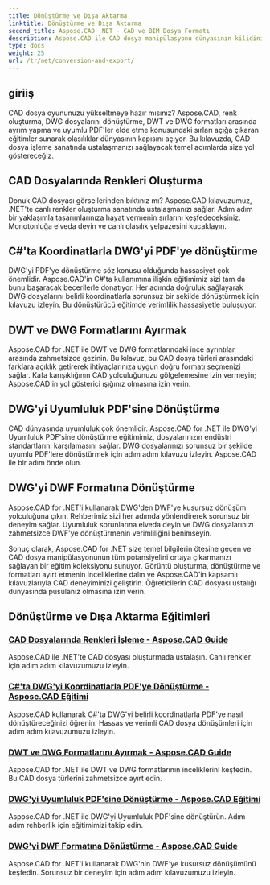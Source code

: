 ```yaml
---
title: Dönüştürme ve Dışa Aktarma
linktitle: Dönüştürme ve Dışa Aktarma
second_title: Aspose.CAD .NET - CAD ve BIM Dosya Formatı
description: Aspose.CAD ile CAD dosya manipülasyonu dünyasının kilidini açın! Canlı renkler oluşturmayı ve DWG dosyalarını dönüştürmeyi öğrenin. Kesin sonuçlar için DWT ve DWG formatlarına dalın.
type: docs
weight: 25
url: /tr/net/conversion-and-export/
---
```



## giriiş

CAD dosya oyununuzu yükseltmeye hazır mısınız? Aspose.CAD, renk oluşturma, DWG dosyalarını dönüştürme, DWT ve DWG formatları arasında ayrım yapma ve uyumlu PDF'ler elde etme konusundaki sırları açığa çıkaran eğitimler sunarak olasılıklar dünyasının kapısını açıyor. Bu kılavuzda, CAD dosya işleme sanatında ustalaşmanızı sağlayacak temel adımlarda size yol göstereceğiz.

## CAD Dosyalarında Renkleri Oluşturma

Donuk CAD dosyası görsellerinden bıktınız mı? Aspose.CAD kılavuzumuz, .NET'te canlı renkler oluşturma sanatında ustalaşmanızı sağlar. Adım adım bir yaklaşımla tasarımlarınıza hayat vermenin sırlarını keşfedeceksiniz. Monotonluğa elveda deyin ve canlı olasılık yelpazesini kucaklayın.

## C#'ta Koordinatlarla DWG'yi PDF'ye dönüştürme

DWG'yi PDF'ye dönüştürme söz konusu olduğunda hassasiyet çok önemlidir. Aspose.CAD'in C#'ta kullanımına ilişkin eğitimimiz sizi tam da bunu başaracak becerilerle donatıyor. Her adımda doğruluk sağlayarak DWG dosyalarını belirli koordinatlarla sorunsuz bir şekilde dönüştürmek için kılavuzu izleyin. Bu dönüştürücü eğitimde verimlilik hassasiyetle buluşuyor.

## DWT ve DWG Formatlarını Ayırmak

Aspose.CAD for .NET ile DWT ve DWG formatlarındaki ince ayrıntılar arasında zahmetsizce gezinin. Bu kılavuz, bu CAD dosya türleri arasındaki farklara açıklık getirerek ihtiyaçlarınıza uygun doğru formatı seçmenizi sağlar. Kafa karışıklığının CAD yolculuğunuzu gölgelemesine izin vermeyin; Aspose.CAD'in yol gösterici ışığınız olmasına izin verin.

## DWG'yi Uyumluluk PDF'sine Dönüştürme

CAD dünyasında uyumluluk çok önemlidir. Aspose.CAD for .NET ile DWG'yi Uyumluluk PDF'sine dönüştürme eğitimimiz, dosyalarınızın endüstri standartlarını karşılamasını sağlar. DWG dosyalarınızı sorunsuz bir şekilde uyumlu PDF'lere dönüştürmek için adım adım kılavuzu izleyin. Aspose.CAD ile bir adım önde olun.

## DWG'yi DWF Formatına Dönüştürme

Aspose.CAD for .NET'i kullanarak DWG'den DWF'ye kusursuz dönüşüm yolculuğuna çıkın. Rehberimiz sizi her adımda yönlendirerek sorunsuz bir deneyim sağlar. Uyumluluk sorunlarına elveda deyin ve DWG dosyalarınızı zahmetsizce DWF'ye dönüştürmenin verimliliğini benimseyin.

Sonuç olarak, Aspose.CAD for .NET size temel bilgilerin ötesine geçen ve CAD dosya manipülasyonunun tüm potansiyelini ortaya çıkarmanızı sağlayan bir eğitim koleksiyonu sunuyor. Görüntü oluşturma, dönüştürme ve formatları ayırt etmenin inceliklerine dalın ve Aspose.CAD'in kapsamlı kılavuzlarıyla CAD deneyiminizi geliştirin. Öğreticilerin CAD dosyası ustalığı dünyasında pusulanız olmasına izin verin.
## Dönüştürme ve Dışa Aktarma Eğitimleri
### [CAD Dosyalarında Renkleri İşleme - Aspose.CAD Guide](./rendering-colors-in-cad-files/)
Aspose.CAD ile .NET'te CAD dosyası oluşturmada ustalaşın. Canlı renkler için adım adım kılavuzumuzu izleyin.
### [C#'ta DWG'yi Koordinatlarla PDF'ye Dönüştürme - Aspose.CAD Eğitimi](./converting-dwg-to-pdf-with-coordinates/)
Aspose.CAD kullanarak C#'ta DWG'yi belirli koordinatlarla PDF'ye nasıl dönüştüreceğinizi öğrenin. Hassas ve verimli CAD dosya dönüşümleri için adım adım kılavuzumuzu izleyin.
### [DWT ve DWG Formatlarını Ayırmak - Aspose.CAD Guide](./distinguishing-between-dwt-and-dwg-formats/)
Aspose.CAD for .NET ile DWT ve DWG formatlarının inceliklerini keşfedin. Bu CAD dosya türlerini zahmetsizce ayırt edin.
### [DWG'yi Uyumluluk PDF'sine Dönüştürme - Aspose.CAD Eğitimi](./converting-dwg-to-compliance-pdf/)
Aspose.CAD for .NET ile DWG'yi Uyumluluk PDF'sine dönüştürün. Adım adım rehberlik için eğitimimizi takip edin.
### [DWG'yi DWF Formatına Dönüştürme - Aspose.CAD Guide](./converting-dwg-to-dwf/)
Aspose.CAD for .NET'i kullanarak DWG'nin DWF'ye kusursuz dönüşümünü keşfedin. Sorunsuz bir deneyim için adım adım kılavuzumuzu izleyin.
